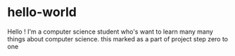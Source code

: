 # hello-world
Hello ! 
I'm a computer science student who's want to learn many many things about computer science.
this marked as a part of project step zero to one 
